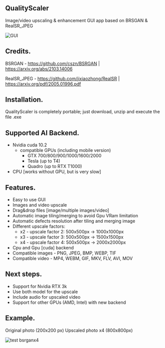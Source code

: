 ## QualityScaler
Image/video upscaling & enhancement GUI app based on BRSGAN &amp; RealSR_JPEG

![GUI](https://user-images.githubusercontent.com/32263112/163949184-c285734e-8be7-4b37-9f73-aa397f68eb19.png)

## Credits.

BSRGAN - https://github.com/cszn/BSRGAN | https://arxiv.org/abs/2103.14006

RealSR_JPEG - https://github.com/jixiaozhong/RealSR | https://arxiv.org/pdf/2005.01996.pdf

## Installation.

QualityScaler is completely portable; just download, unzip and execute the file .exe

## Supported AI Backend.
* Nvidia cuda 10.2
   * compatible GPUs (including mobile version)
     * GTX 700/800/900/1000/1600/2000 
     * Tesla (up to T4)
     * Quadro (up to RTX T1000)
* CPU [works without GPU, but is very slow]

## Features.
* Easy to use GUI
* Images and video upscale
* Drag&drop files [image/multiple images/video]
* Automatic image tiling/merging to avoid Gpu VRam limitation
* Automatic defects resolution after tiling and merging image
* Different upscale factors:
  * x2   - upscale factor 2: 500x500px -> 1000x1000px
  * x3   - upscale factor 3: 500x500px -> 1500x1500px
  * x4   - upscale factor 4: 500x500px -> 2000x2000px
* Cpu and Gpu [cuda] backend
* Compatible images - PNG, JPEG, BMP, WEBP, TIF  
* Compatible video  - MP4, WEBM, GIF, MKV, FLV, AVI, MOV 

## Next steps.
* Support for Nvidia RTX 3k
* Use both model for the upscale
* Include audio for upscaled video
* Support for other GPUs (AMD, Intel) with new backend

## Example.

Original photo (200x200 px)
Upscaled photo x4 (800x800px)

![test bsrganx4](https://user-images.githubusercontent.com/32263112/163949737-627cc079-edcc-4abb-acd9-54b23a348012.png)


